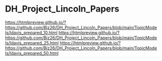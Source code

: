# DH_Project_Lincoln_Papers
https://htmlpreview.github.io/?https://github.com/Bjz26/DH_Project_Lincoln_Papers/blob/main/TopicModels/ldavis_prepared_10.html
https://htmlpreview.github.io/?https://github.com/Bjz26/DH_Project_Lincoln_Papers/blob/main/TopicModels/ldavis_prepared_25.html
https://htmlpreview.github.io/?https://github.com/Bjz26/DH_Project_Lincoln_Papers/blob/main/TopicModels/ldavis_prepared_50.html
